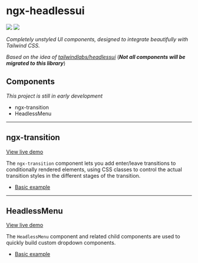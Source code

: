 # ngx-headlessui

![](https://img.shields.io/npm/v/ngx-headlessui) ![](https://img.shields.io/npm/dt/ngx-headlessui)


_Completely unstyled UI components, designed to integrate beautifully with Tailwind CSS._

_Based on the idea of [tailwindlabs/headlessui](https://github.com/tailwindlabs/headlessui)_ (**_Not all components will be migrated to this library_**)

## Components
_This project is still in early development_

- ngx-transition
- HeadlessMenu

---

## ngx-transition

[View live demo](https://ngx-headlessui.vercel.app/transition)

The `ngx-transition` component lets you add enter/leave transitions to conditionally rendered elements, using CSS classes to control the actual transition styles in the different stages of the transition.

- [Basic example](https://ngx-headlessui.vercel.app/transition)

---

## HeadlessMenu

[View live demo](https://ngx-headlessui.vercel.app/menu)

The `HeadlessMenu` component and related child components are used to quickly build custom dropdown components.

- [Basic example](https://ngx-headlessui.vercel.app/menu)

